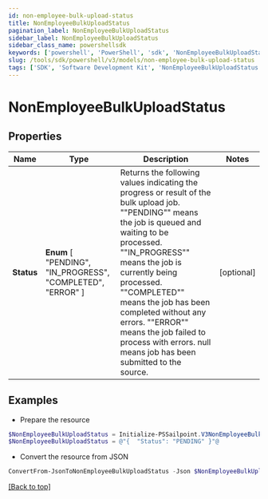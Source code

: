 ```yaml
---
id: non-employee-bulk-upload-status
title: NonEmployeeBulkUploadStatus
pagination_label: NonEmployeeBulkUploadStatus
sidebar_label: NonEmployeeBulkUploadStatus
sidebar_class_name: powershellsdk
keywords: ['powershell', 'PowerShell', 'sdk', 'NonEmployeeBulkUploadStatus', 'NonEmployeeBulkUploadStatus'] 
slug: /tools/sdk/powershell/v3/models/non-employee-bulk-upload-status
tags: ['SDK', 'Software Development Kit', 'NonEmployeeBulkUploadStatus', 'NonEmployeeBulkUploadStatus']
---
```



# NonEmployeeBulkUploadStatus

## Properties

Name | Type | Description | Notes
------------ | ------------- | ------------- | -------------
**Status** |  **Enum** [  "PENDING",    "IN_PROGRESS",    "COMPLETED",    "ERROR" ] | Returns the following values indicating the progress or result of the bulk upload job. ""PENDING"" means the job is queued and waiting to be processed. ""IN_PROGRESS"" means the job is currently being processed. ""COMPLETED"" means the job has been completed without any errors. ""ERROR"" means the job failed to process with errors. null means job has been submitted to the source.  | [optional] 

## Examples

- Prepare the resource
```powershell
$NonEmployeeBulkUploadStatus = Initialize-PSSailpoint.V3NonEmployeeBulkUploadStatus  -Status PENDING
$NonEmployeeBulkUploadStatus = @"{  "Status": "PENDING" }"@
```

- Convert the resource from JSON
```powershell
ConvertFrom-JsonToNonEmployeeBulkUploadStatus -Json $NonEmployeeBulkUploadStatus
```


[[Back to top]](#) 

